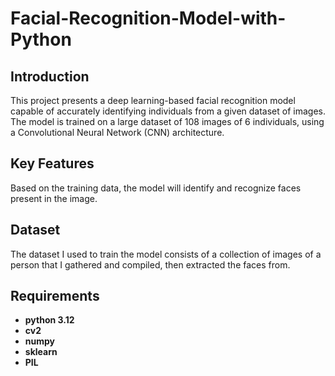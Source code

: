 # Facial-Recognition-Model-with-Python
## Introduction
This project presents a deep learning-based facial recognition model capable of accurately identifying individuals from a given dataset of images. The model is trained on a large dataset of 108 images of 6 individuals, using a Convolutional Neural Network (CNN) architecture.
## Key Features
Based on the training data, the model will identify and recognize faces present in the image.
## Dataset
The dataset I used to train the model consists of a collection of images of a person that I gathered and compiled, then extracted the faces from.
## Requirements
- **python 3.12**
- **cv2**
- **numpy**
- **sklearn**
- **PIL**
